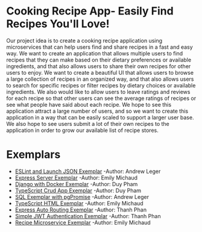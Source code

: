 # Cooking Recipe App- Easily Find Recipes You'll Love!

Our project idea is to create a cooking recipe application using microservices that can help users find and share recipes in a fast and easy way. We want to create an application that allows multiple users to find recipes that they can make based on their dietary preferences or available ingredients, and that also allows users to share their own recipes for other users to enjoy. We want to create a beautiful UI that allows users to browse a large collection of recipes in an organized way, and that also allows users to search for specific recipes or filter recipes by dietary choices or available ingredients. We also would like to allow users to leave ratings and reviews for each recipe so that other users can see the average ratings of recipes or see what people have said about each recipe. We hope to see this application attract a large number of users, and so we want to create this application in a way that can be easily scaled to support a larger user base. We also hope to see users submit a lot of their own recipes to the application in order to grow our available list of recipe stores.

# Exemplars


- [ESLint and Launch JSON Exemplar](exemplars/eslint_and_launchJson_exemplar/doc/README.md) -Author: Andrew Leger
- [Express Server Exemplar](exemplars/express_exemplar/doc/README.md) -Author: Emily Michaud
- [Django with Docker Exemplar](exemplars/simple-django-with-docker/README.md) -Author: Duy Pham
- [TypeScript Crud App Exemplar](exemplars/simple-ts-crud-app/doc/README.md) -Author: Duy Pham
- [SQL Exemplar with pgPromise](exemplars/sql_exemplar_with_pgPromise/doc/README.md) -Author: Andrew Leger
- [TypeScript HTML Exemplar](exemplars/typescript_html_exemplar/doc/README.md) -Author: Emily Michaud
- [Express Auto Routing Exemplar](exemplars/express-auto-routing/doc/README.md) -Author: Thanh Phan
- [Simple JWT Authentication Exemplar](exemplars/simple-jwt-authentication/doc/README.md) -Author: Thanh Phan
- [Recipe Microservice Exemplar](exemplars/recipe_microservice_exemplar/doc/README.md) -Author: Emily Michaud
